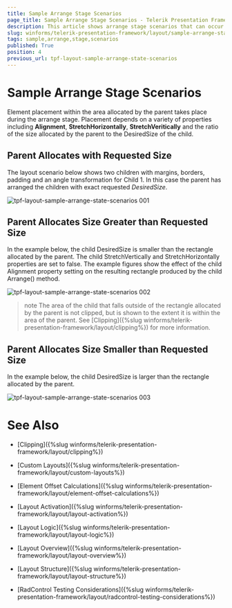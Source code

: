 ```yaml
---
title: Sample Arrange Stage Scenarios
page_title: Sample Arrange Stage Scenarios - Telerik Presentation Framework
description: This article shows arrange stage scenarios that can occur when the layout is created.
slug: winforms/telerik-presentation-framework/layout/sample-arrange-stage-scenarios
tags: sample,arrange,stage,scenarios
published: True
position: 4
previous_url: tpf-layout-sample-arrange-state-scenarios
---
```


# Sample Arrange Stage Scenarios

Element placement within the area allocated by the parent takes place during the arrange stage. Placement depends on a variety of properties including __Alignment__, __StretchHorizontally__, __StretchVeritically__ and the ratio of the size allocated by the parent to the DesiredSize of the child.

## Parent Allocates with Requested Size

The layout scenario below shows two children with margins, borders, padding and an angle transformation for Child 1. In this case the parent has arranged  the children with exact requested *DesiredSize*.

![tpf-layout-sample-arrange-state-scenarios 001](images/tpf-layout-sample-arrange-state-scenarios001.png)

## Parent Allocates Size Greater than Requested Size

In the example below, the child DesiredSize is smaller than the rectangle allocated by the parent. The child StretchVertically and StretchHorizontally  properties are set to false. The example figures show the effect of the child Alignment property setting on the resulting rectangle produced by the child Arrange() method.

![tpf-layout-sample-arrange-state-scenarios 002](images/tpf-layout-sample-arrange-state-scenarios002.png)

>note The area of the child that falls outside of the rectangle allocated by the parent is not clipped, but is shown to the extent it is within the area of the parent. See [Clipping]({%slug winforms/telerik-presentation-framework/layout/clipping%}) for more information.
>
## Parent Allocates Size Smaller than Requested Size

In the example below, the child DesiredSize is larger than the rectangle allocated by the parent.

![tpf-layout-sample-arrange-state-scenarios 003](images/tpf-layout-sample-arrange-state-scenarios003.png)

# See Also
* [Clipping]({%slug winforms/telerik-presentation-framework/layout/clipping%})

* [Custom Layouts]({%slug winforms/telerik-presentation-framework/layout/custom-layouts%})

* [Element Offset Calculations]({%slug winforms/telerik-presentation-framework/layout/element-offset-calculations%})

* [Layout Activation]({%slug winforms/telerik-presentation-framework/layout/layout-activation%})

* [Layout Logic]({%slug winforms/telerik-presentation-framework/layout/layout-logic%})

* [Layout Overview]({%slug winforms/telerik-presentation-framework/layout/layout-overview%})

* [Layout Structure]({%slug winforms/telerik-presentation-framework/layout/layout-structure%})

* [RadControl Testing Considerations]({%slug winforms/telerik-presentation-framework/layout/radcontrol-testing-considerations%})
